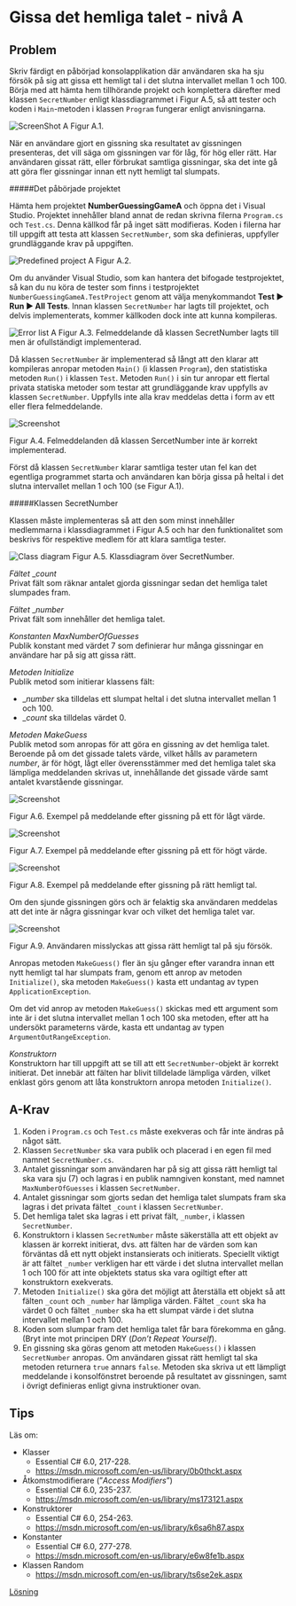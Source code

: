 # Gissa det hemliga talet - nivå A

## Problem

Skriv färdigt en påbörjad konsolapplikation där användaren ska ha sju försök på sig att gissa ett hemligt tal i det slutna intervallet mellan 1 och 100. Börja med att hämta hem tillhörande projekt och komplettera därefter med klassen ```SecretNumber``` enligt klassdiagrammet i Figur A.5, så att tester och koden i ```Main```-metoden i klassen ```Program``` fungerar enligt anvisningarna.  

![ScreenShot A](../images/a-images/numberGuessingGameA.png)
Figur A.1.

När en användare gjort en gissning ska resultatet av gissningen presenteras, det vill säga om gissningen var för låg, för hög eller rätt. Har användaren gissat rätt, eller förbrukat samtliga gissningar, ska det inte gå att göra fler gissningar innan ett nytt hemligt tal slumpats.

#####Det påbörjade projektet

Hämta hem projektet **NumberGuessingGameA** och öppna det i Visual Studio. Projektet innehåller bland annat de redan skrivna filerna ```Program.cs``` och ```Test.cs```. Denna källkod får på inget sätt modifieras. Koden i filerna har till uppgift att testa att klassen ```SecretNumber```, som ska definieras, uppfyller grundläggande krav på uppgiften.

![Predefined project A](../images/a-images/predefinedProjectA.png)
Figur A.2.

Om du använder Visual Studio, som kan hantera det bifogade testprojektet, så kan du nu köra de tester som finns i testprojektet ```NumberGuessingGameA.TestProject``` genom att välja menykommandot **Test ► Run ► All Tests**. Innan klassen ```SecretNumber``` har lagts till projektet, och delvis implementerats, kommer källkoden dock inte att kunna kompileras.

![Error list A](../images/a-images/errorListA.png)
Figur A.3. Felmeddelande då klassen SecretNumber lagts till men är ofullständigt implementerad.

Då klassen ```SecretNumber``` är implementerad så långt att den klarar att kompileras anropar metoden ```Main()``` (i klassen ```Program```), den statistiska metoden ```Run()``` i klassen ```Test```. Metoden ```Run()``` i sin tur anropar ett flertal privata statiska metoder som testar att grundläggande krav uppfylls av klassen ```SecretNumber```. Uppfylls inte alla krav meddelas detta i form av ett eller flera felmeddelande.

![Screenshot](../images/a-images/errorMessageA.png)

Figur A.4. Felmeddelanden då klassen SercetNumber inte är korrekt implementerad.

Först då klassen ```SecretNumber``` klarar samtliga tester utan fel kan det egentliga programmet starta och användaren kan börja gissa på heltal i det slutna intervallet mellan 1 och 100 (se Figur A.1).
			
#####Klassen SecretNumber

Klassen måste implementeras så att den som minst innehåller medlemmarna i klassdiagrammet i Figur A.5 och har den funktionalitet som beskrivs för respektive medlem för att klara samtliga tester.

![Class diagram](../images/a-images/classDiagramA.png)
Figur A.5. Klassdiagram över SecretNumber.

_Fältet_ __count_<br/>
Privat fält som räknar antalet gjorda gissningar sedan det hemliga talet slumpades fram.

_Fältet_ __number_<br/>
Privat fält som innehåller det hemliga talet.

_Konstanten MaxNumberOfGuesses_<br/>
Publik konstant med värdet 7 som definierar hur många gissningar en användare har på sig att gissa rätt.

_Metoden Initialize_<br/>
Publik metod som initierar klassens fält:

- __number_ ska tilldelas ett slumpat heltal i det slutna intervallet mellan 1 och 100.
- __count_ ska tilldelas värdet 0.

_Metoden MakeGuess_<br/>
Publik metod som anropas för att göra en gissning av det hemliga talet. Beroende på om det gissade talets värde, vilket hålls av parametern _number_, är för högt, lågt eller överensstämmer med det hemliga talet ska lämpliga meddelanden skrivas ut, innehållande det gissade värde samt antalet kvarstående gissningar.

![Screenshot](../images/a-images/lowGuessA.png)

Figur A.6. Exempel på meddelande efter gissning på ett för lågt värde.

![Screenshot](../images/a-images/highGuessA.png)

Figur A.7. Exempel på meddelande efter gissning på ett för högt värde.

![Screenshot](../images/a-images/correctGuessA.png)

Figur A.8. Exempel på meddelande efter gissning på rätt hemligt tal.

Om den sjunde gissningen görs och är felaktig ska användaren meddelas att det inte är några gissningar kvar och vilket det hemliga talet var.

![Screenshot](../images/a-images/noGuessesLeftA.png)

Figur A.9. Användaren misslyckas att gissa rätt hemligt tal på sju försök.

Anropas metoden ```MakeGuess()``` fler än sju gånger efter varandra innan ett nytt hemligt tal har slumpats fram, genom ett anrop av metoden ```Initialize()```, ska metoden ```MakeGuess()``` kasta ett undantag av typen ```ApplicationException```.

Om det vid anrop av metoden ```MakeGuess()``` skickas med ett argument som inte är i det slutna intervallet mellan 1 och 100 ska metoden, efter att ha undersökt parameterns värde, kasta ett undantag av typen ```ArgumentOutRangeException```.

_Konstruktorn_<br/>
Konstruktorn har till uppgift att se till att ett ```SecretNumber```-objekt är korrekt initierat. Det innebär att fälten har blivit tilldelade lämpliga värden, vilket enklast görs genom att låta konstruktorn anropa metoden ```Initialize()```.

## A-Krav

1. Koden i ```Program.cs``` och ```Test.cs``` måste exekveras och får inte ändras på något sätt.
2. Klassen ```SecretNumber``` ska vara publik och placerad i en egen fil med namnet ```SecretNumber.cs```.
3. Antalet gissningar som användaren har på sig att gissa rätt hemligt tal ska vara sju (7) och lagras i en publik namngiven konstant, med namnet ```MaxNumberOfGuesses``` i klassen ```SecretNumber```.
4. Antalet gissningar som gjorts sedan det hemliga talet slumpats fram ska lagras i det privata fältet ```_count``` i klassen ```SecretNumber```.
5. Det hemliga talet ska lagras i ett privat fält, ```_number```, i klassen ```SecretNumber```.
6. Konstruktorn i klassen ```SecretNumber``` måste säkerställa att ett objekt av klassen är korrekt initierat, dvs. att fälten har de värden som kan förväntas då ett nytt objekt instansierats och initierats. Speciellt viktigt är att fältet ```_number``` verkligen har ett värde i det slutna intervallet mellan 1 och 100 för att inte objektets status ska vara ogiltigt efter att konstruktorn exekverats.
7. Metoden ```Initialize()``` ska göra det möjligt att återställa ett objekt så att fälten ```_count``` och ```_number``` har lämpliga värden. Fältet ```_count``` ska ha värdet 0 och fältet ```_number``` ska ha ett slumpat värde i det slutna intervallet mellan 1 och 100.
8. Koden som slumpar fram det hemliga talet får bara förekomma en gång. (Bryt inte mot principen DRY (_Don’t Repeat Yourself_).
9. En gissning ska göras genom att metoden ```MakeGuess()``` i klassen ```SecretNumber``` anropas. Om användaren gissat rätt hemligt tal ska metoden returnera ```true``` annars ```false```. Metoden ska skriva ut ett lämpligt meddelande i konsolfönstret beroende på resultatet av gissningen, samt i övrigt definieras enligt givna instruktioner ovan.

## Tips

Läs om:

+ Klasser
	+ Essential C# 6.0, 217-228.
	+ https://msdn.microsoft.com/en-us/library/0b0thckt.aspx
+ Åtkomstmodifierare (”_Access Modifiers_”)
	+ Essential C# 6.0, 235-237.
	+ https://msdn.microsoft.com/en-us/library/ms173121.aspx
+ Konstruktorer
	+ Essential C# 6.0, 254-263.
	+ https://msdn.microsoft.com/en-us/library/k6sa6h87.aspx
+ Konstanter
	+ Essential C# 6.0, 277-278.
	+ https://msdn.microsoft.com/en-us/library/e6w8fe1b.aspx
+ Klassen Random
	+ https://msdn.microsoft.com/en-us/library/ts6se2ek.aspx

[Lösning](solution/)